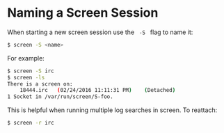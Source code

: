 # Naming a Screen Session

When starting a new screen session use the <code> -S </code> flag to name it:

```bash
$ screen -S <name>
```

For example:
```bash
$ screen -S irc
$ screen -ls
There is a screen on:
	18444.irc	(02/24/2016 11:11:31 PM)	(Detached)
1 Socket in /var/run/screen/S-foo.
```

This is helpful when running multiple log searches in screen. To reattach:

```bash
$ screen -r irc
```
